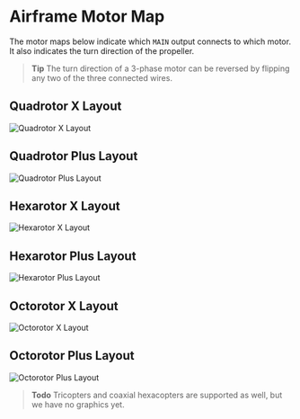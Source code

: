 # Airframe Motor Map

The motor maps below indicate which `MAIN` output connects to which motor. It also indicates the turn direction of the propeller.

> **Tip** The turn direction of a 3-phase motor can be reversed by flipping any two of the three connected wires.

## Quadrotor X Layout

![Quadrotor X Layout](../../images/motor_map/quadrotor_x_assignment.png)

## Quadrotor Plus Layout

![Quadrotor Plus Layout](../../images/motor_map/quadrotor_plus_assignment.png)

## Hexarotor X Layout

![Hexarotor X Layout](../../images/motor_map/hexarotor_x_assignment.png)

## Hexarotor Plus Layout

![Hexarotor Plus Layout](../../images/motor_map/hexarotor_plus_assignment.png)

## Octorotor X Layout

![Octorotor X Layout](../../images/motor_map/octorotor_x_assignment.png)

## Octorotor Plus Layout

![Octorotor Plus Layout](../../images/motor_map/octorotor_plus_assignment.png)

> **Todo** Tricopters and coaxial hexacopters are supported as well, but we have no graphics yet.
